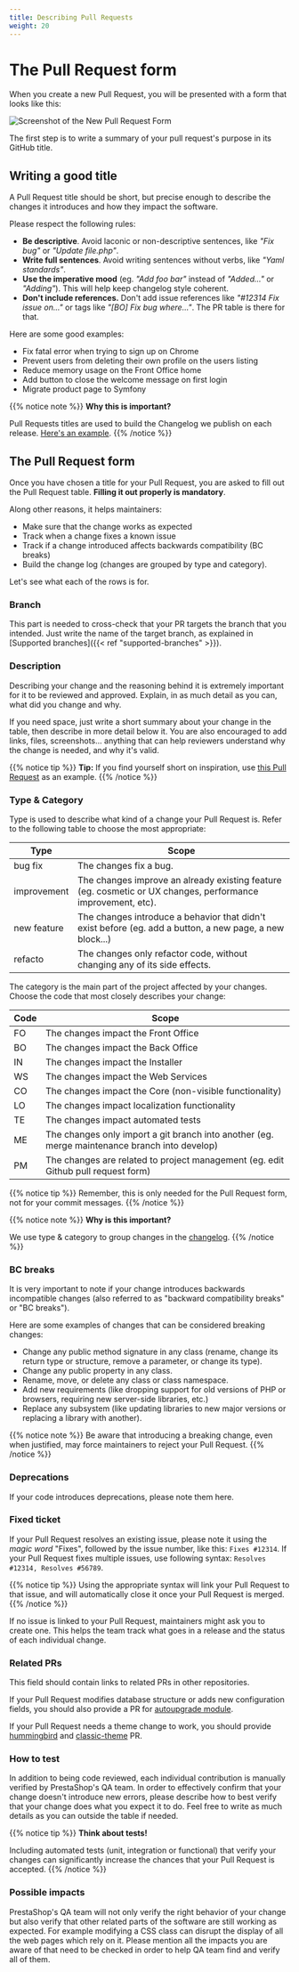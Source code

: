 ```yaml
---
title: Describing Pull Requests
weight: 20
---
```


# The Pull Request form

When you create a new Pull Request, you will be presented with a form that looks like this:

![Screenshot of the New Pull Request Form](../../img/new-pull-request.png)

The first step is to write a summary of your pull request's purpose in its GitHub title. 

## Writing a good title

A Pull Request title should be short, but precise enough to describe the changes it introduces and how they impact the software.

Please respect the following rules:

* **Be descriptive**. Avoid laconic or non-descriptive sentences, like _"Fix bug"_ or _"Update file.php"_.
* **Write full sentences**. Avoid writing sentences without verbs, like _"Yaml standards"_. 
* **Use the imperative mood** (eg. _"Add foo bar"_ instead of _"Added..."_ or _"Adding"_). This will help keep changelog style coherent. 
* **Don't include references.** Don't add issue references like _"#12314 Fix issue on..."_ or tags like _"[BO] Fix bug where..."_. The PR table is there for that.

Here are some good examples:

* Fix fatal error when trying to sign up on Chrome
* Prevent users from deleting their own profile on the users listing
* Reduce memory usage on the Front Office home
* Add button to close the welcome message on first login
* Migrate product page to Symfony 

{{% notice note %}}
**Why this is important?**

Pull Requests titles are used to build the Changelog we publish on each release. [Here's an example](https://github.com/PrestaShop/PrestaShop/releases/tag/1.7.6.1).
{{% /notice %}}

## The Pull Request form

Once you have chosen a title for your Pull Request, you are asked to fill out the Pull Request table. **Filling it out properly is mandatory**. 

Along other reasons, it helps maintainers:

- Make sure that the change works as expected
- Track when a change fixes a known issue
- Track if a change introduced affects backwards compatibility (BC breaks)
- Build the change log (changes are grouped by type and category).

Let's see what each of the rows is for.

### Branch

This part is needed to cross-check that your PR targets the branch that you intended. Just write the name of the target branch, as explained in [Supported branches]({{< ref "supported-branches" >}}).

### Description 

Describing your change and the reasoning behind it is extremely important for it to be reviewed and approved. Explain, in as much detail as you can, what did you change and why.

If you need space, just write a short summary about your change in the table, then describe in more detail below it. You are also encouraged to add links, files, screenshots... anything that can help reviewers understand why the change is needed, and why it's valid.

{{% notice tip %}}
**Tip:** If you find yourself short on inspiration, use [this Pull Request](https://github.com/PrestaShop/PrestaShop/pull/16964) as an example.
{{% /notice %}}

### Type & Category

Type is used to describe what kind of a change your Pull Request is. Refer to the following table to choose the most appropriate:

Type        | Scope
------------|------
bug fix     | The changes fix a bug.
improvement | The changes improve an already existing feature (eg. cosmetic or UX changes, performance improvement, etc). 
new feature | The changes introduce a behavior that didn't exist before (eg. add a button, a new page, a new block...)
refacto     | The changes only refactor code, without changing any of its side effects.

The category is the main part of the project affected by your changes. Choose the code that most closely describes your change:

Code | Scope
-----|------
FO   | The changes impact the Front Office
BO   | The changes impact the Back Office
IN   | The changes impact the Installer
WS   | The changes impact the Web Services
CO   | The changes impact the Core (non-visible functionality)
LO   | The changes impact localization functionality
TE   | The changes impact automated tests
ME   | The changes only import a git branch into another (eg. merge maintenance branch into develop)
PM   | The changes are related to project management (eg. edit Github pull request form)

{{% notice tip %}}
Remember, this is only needed for the Pull Request form, not for your commit messages.
{{% /notice %}} 

{{% notice note %}}
**Why is this important?**

We use type & category to group changes in the [changelog](https://github.com/PrestaShop/PrestaShop/blob/8.0.x/docs/CHANGELOG.txt).
{{% /notice %}}

### BC breaks

It is very important to note if your change introduces backwards incompatible changes (also referred to as "backward compatibility breaks" or "BC breaks").

Here are some examples of changes that can be considered breaking changes:

* Change any public method signature in any class (rename, change its return type or structure, remove a parameter, or change its type).
* Change any public property in any class.
* Rename, move, or delete any class or class namespace.
* Add new requirements (like dropping support for old versions of PHP or browsers, requiring new server-side libraries, etc.)
* Replace any subsystem (like updating libraries to new major versions or replacing a library with another).

{{% notice note %}}
Be aware that introducing a breaking change, even when justified, may force maintainers to reject your Pull Request.
{{% /notice %}}

### Deprecations

If your code introduces deprecations, please note them here.

### Fixed ticket

If your Pull Request resolves an existing issue, please note it using the _magic word_ "Fixes", followed by the issue number, like this: `Fixes #12314`. If your Pull Request fixes multiple issues, use following syntax: `Resolves #12314, Resolves #56789`.

{{% notice tip %}}
Using the appropriate syntax will link your Pull Request to that issue, and will automatically close it once your Pull Request is merged.
{{% /notice %}}

If no issue is linked to your Pull Request, maintainers might ask you to create one. This helps the team track what goes in a release and the status of each individual change. 

### Related PRs

This field should contain links to related PRs in other repositories.

If your Pull Request modifies database structure or adds new configuration fields, you should also provide a PR for [autoupgrade module](https://github.com/PrestaShop/autoupgrade).

If your Pull Request needs a theme change to work, you should provide [hummingbird](https://github.com/PrestaShop/hummingbird) and [classic-theme](https://github.com/PrestaShop/classic-theme) PR.

### How to test

In addition to being code reviewed, each individual contribution is manually verified by PrestaShop's QA team. In order to effectively confirm that your change doesn't introduce new errors, please describe how to best verify that your change does what you expect it to do. Feel free to write as much details as you can outside the table if needed.

{{% notice tip %}}
**Think about tests!**

Including automated tests (unit, integration or functional) that verify your changes can significantly increase the chances that your Pull Request is accepted.
{{% /notice %}} 

### Possible impacts

PrestaShop's QA team will not only verify the right behavior of your change but also verify that other related parts of the software are still working as expected. For example modifying a CSS class can disrupt the display of all the web pages which rely on it. Please mention all the impacts you are aware of that need to be checked in order to help QA team find and verify all of them. 
